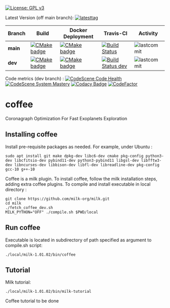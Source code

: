 [![License: GPL v3](https://img.shields.io/badge/License-GPL%20v3-blue.svg)](http://www.gnu.org/licenses/gpl-3.0)

Latest Version (off main branch): [![latesttag](https://img.shields.io/github/tag/coffee-org/coffee.svg)](https://github.com/coffee-org/coffee/tree/main)

| Branch    | Build   | Docker Deployment    | Travis-CI    | Activity   |
|-------------|-------------|-------------|-------------|-------------|
**main**|[![CMake badge](https://github.com/coffee-org/coffee/actions/workflows/cmake.yml/badge.svg?branch=main)](https://github.com/coffee-org/coffee/actions/workflows/cmake.yml)|[![CMake badge](https://github.com/coffee-org/coffee/actions/workflows/docker-image.yml/badge.svg?branch=main)](https://github.com/coffee-org/coffee/actions/workflows/docker-image.yml)|[![Build Status](https://www.travis-ci.com/coffee-org/coffee.svg?branch=main)](https://www.travis-ci.com/coffee-org/coffee)|![lastcommit](https://img.shields.io/github/last-commit/coffee-org/coffee/main.svg)|
**dev**|[![CMake badge](https://github.com/coffee-org/coffee/actions/workflows/cmake.yml/badge.svg?branch=dev)](https://github.com/coffee-org/coffee/actions/workflows/cmake.yml)|[![CMake badge](https://github.com/coffee-org/coffee/actions/workflows/docker-image.yml/badge.svg?branch=dev)](https://github.com/coffee-org/coffee/actions/workflows/docker-image.yml)|[![Build Status dev](https://www.travis-ci.com/coffee-org/coffee.svg?branch=dev)](https://www.travis-ci.com/coffee-org/coffee)|![lastcommit](https://img.shields.io/github/last-commit/coffee-org/coffee/dev.svg)|


Code metrics (dev branch) :
[![CodeScene Code Health](https://codescene.io/projects/14781/status-badges/code-health)](https://codescene.io/projects/14781)
[![CodeScene System Mastery](https://codescene.io/projects/14781/status-badges/system-mastery)](https://codescene.io/projects/14781)
[![Codacy Badge](https://app.codacy.com/project/badge/Grade/99d33a7efa834015a907f64b71560505)](https://www.codacy.com/gh/coffee-org/coffee/dashboard?utm_source=github.com&amp;utm_medium=referral&amp;utm_content=coffee-org/coffee&amp;utm_campaign=Badge_Grade)
[![CodeFactor](https://www.codefactor.io/repository/github/coffee-org/coffee/badge)](https://www.codefactor.io/repository/github/coffee-org/coffee)




# coffee
Coronagraph Optimization For Fast Exoplanets Exploration


## Installing coffee

Install pre-requisite packages as needed. For example, under Ubuntu :

	sudo apt install git make dpkg-dev libc6-dev cmake pkg-config python3-dev libcfitsio-dev pybind11-dev python3-pybind11 libgsl-dev libfftw3-dev libncurses-dev libbison-dev libfl-dev libreadline-dev pkg-config gcc-10 g++-10 


Coffee is a milk plugin. To install coffee, follow the milk installation steps, adding extra coffee plugins.
To compile and install executable in local directory :

    git clone https://github.com/milk-org/milk.git
    cd milk
    ./fetch_coffee_dev.sh
    MILK_PYTHON="OFF" ./compile.sh $PWD/local

## Run coffee

Executable is located in subdirectory of path specified as argument to compile.sh script:

    ./local/milk-1.01.02/bin/coffee

## Tutorial

Milk tutorial:

    ./local/milk-1.01.02/bin/milk-tutorial

Coffee tutorial to be done
